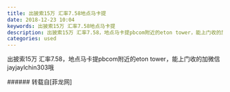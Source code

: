 ```yaml
---
title: 出披索15万 汇率7.58地点马卡提
date: 2018-12-23 10:04
keywords: 出披索15万 汇率7.58地点马卡提
description: 出披索15万 汇率7.58，地点马卡提pbcom附近的eton tower，能上门收的加微信jayjaylchin303哦
categories: used
---
```

<td class="t_f" id="postmessage_2538129">

出披索15万 汇率7.58，地点马卡提pbcom附近的eton tower，能上门收的加微信jayjaylchin303哦<br/>
</td>
###### 转载自[菲龙网]